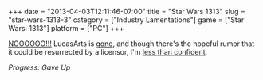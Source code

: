 +++
date = "2013-04-03T12:11:46-07:00"
title = "Star Wars 1313"
slug = "star-wars-1313-3"
category = ["Industry Lamentations"]
game = ["Star Wars: 1313"]
platform = ["PC"]
+++

<a href="http://nooooooooooooooo.com/vader.jpg">NOOOOOO!!!</a>  LucasArts is <a href="http://www.gamespot.com/news/lucasarts-closed-6406363">gone</a>, and though there's the hopeful rumor that it could be resurrected by a licensor, I'm <a href="http://en.wikipedia.org/wiki/Star_Wars:_Battlefront_III">less than confident</a>.

<i>Progress: Gave Up</i>